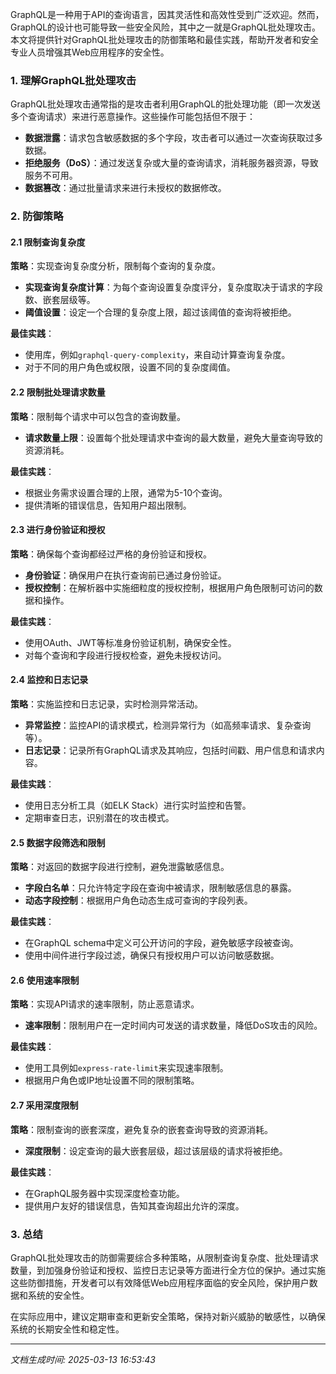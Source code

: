 GraphQL是一种用于API的查询语言，因其灵活性和高效性受到广泛欢迎。然而，GraphQL的设计也可能导致一些安全风险，其中之一就是GraphQL批处理攻击。本文将提供针对GraphQL批处理攻击的防御策略和最佳实践，帮助开发者和安全专业人员增强其Web应用程序的安全性。

### 1. 理解GraphQL批处理攻击

GraphQL批处理攻击通常指的是攻击者利用GraphQL的批处理功能（即一次发送多个查询请求）来进行恶意操作。这些操作可能包括但不限于：

- **数据泄露**：请求包含敏感数据的多个字段，攻击者可以通过一次查询获取过多数据。
- **拒绝服务（DoS）**：通过发送复杂或大量的查询请求，消耗服务器资源，导致服务不可用。
- **数据篡改**：通过批量请求来进行未授权的数据修改。

### 2. 防御策略

#### 2.1 限制查询复杂度

**策略**：实现查询复杂度分析，限制每个查询的复杂度。

- **实现查询复杂度计算**：为每个查询设置复杂度评分，复杂度取决于请求的字段数、嵌套层级等。
- **阈值设置**：设定一个合理的复杂度上限，超过该阈值的查询将被拒绝。

**最佳实践**：
- 使用库，例如`graphql-query-complexity`，来自动计算查询复杂度。
- 对于不同的用户角色或权限，设置不同的复杂度阈值。

#### 2.2 限制批处理请求数量

**策略**：限制每个请求中可以包含的查询数量。

- **请求数量上限**：设置每个批处理请求中查询的最大数量，避免大量查询导致的资源消耗。

**最佳实践**：
- 根据业务需求设置合理的上限，通常为5-10个查询。
- 提供清晰的错误信息，告知用户超出限制。

#### 2.3 进行身份验证和授权

**策略**：确保每个查询都经过严格的身份验证和授权。

- **身份验证**：确保用户在执行查询前已通过身份验证。
- **授权控制**：在解析器中实施细粒度的授权控制，根据用户角色限制可访问的数据和操作。

**最佳实践**：
- 使用OAuth、JWT等标准身份验证机制，确保安全性。
- 对每个查询和字段进行授权检查，避免未授权访问。

#### 2.4 监控和日志记录

**策略**：实施监控和日志记录，实时检测异常活动。

- **异常监控**：监控API的请求模式，检测异常行为（如高频率请求、复杂查询等）。
- **日志记录**：记录所有GraphQL请求及其响应，包括时间戳、用户信息和请求内容。

**最佳实践**：
- 使用日志分析工具（如ELK Stack）进行实时监控和告警。
- 定期审查日志，识别潜在的攻击模式。

#### 2.5 数据字段筛选和限制

**策略**：对返回的数据字段进行控制，避免泄露敏感信息。

- **字段白名单**：只允许特定字段在查询中被请求，限制敏感信息的暴露。
- **动态字段控制**：根据用户角色动态生成可查询的字段列表。

**最佳实践**：
- 在GraphQL schema中定义可公开访问的字段，避免敏感字段被查询。
- 使用中间件进行字段过滤，确保只有授权用户可以访问敏感数据。

#### 2.6 使用速率限制

**策略**：实现API请求的速率限制，防止恶意请求。

- **速率限制**：限制用户在一定时间内可发送的请求数量，降低DoS攻击的风险。

**最佳实践**：
- 使用工具例如`express-rate-limit`来实现速率限制。
- 根据用户角色或IP地址设置不同的限制策略。

#### 2.7 采用深度限制

**策略**：限制查询的嵌套深度，避免复杂的嵌套查询导致的资源消耗。

- **深度限制**：设定查询的最大嵌套层级，超过该层级的请求将被拒绝。

**最佳实践**：
- 在GraphQL服务器中实现深度检查功能。
- 提供用户友好的错误信息，告知其查询超出允许的深度。

### 3. 总结

GraphQL批处理攻击的防御需要综合多种策略，从限制查询复杂度、批处理请求数量，到加强身份验证和授权、监控日志记录等方面进行全方位的保护。通过实施这些防御措施，开发者可以有效降低Web应用程序面临的安全风险，保护用户数据和系统的安全性。

在实际应用中，建议定期审查和更新安全策略，保持对新兴威胁的敏感性，以确保系统的长期安全性和稳定性。

---

*文档生成时间: 2025-03-13 16:53:43*












